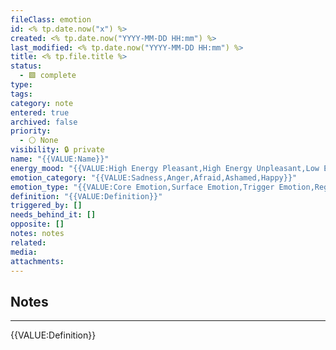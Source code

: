 ```yaml
---
fileClass: emotion
id: <% tp.date.now("x") %>
created: <% tp.date.now("YYYY-MM-DD HH:mm") %>
last_modified: <% tp.date.now("YYYY-MM-DD HH:mm") %>
title: <% tp.file.title %>
status:
  - 🟩 complete
type: 
tags: 
category: note
entered: true
archived: false
priority:
  - ⚪ None
visibility: 🔒 private
name: "{{VALUE:Name}}"
energy_mood: "{{VALUE:High Energy Pleasant,High Energy Unpleasant,Low Energy Pleasant,Low Energy Unpleasant}}"
emotion_category: "{{VALUE:Sadness,Anger,Afraid,Ashamed,Happy}}"
emotion_type: "{{VALUE:Core Emotion,Surface Emotion,Trigger Emotion,Regulating Emotion,Blended Emotion,Dissociated State,Social Emotion,Spiritual Emotion}}"
definition: "{{VALUE:Definition}}"
triggered_by: []
needs_behind_it: []
opposite: []
notes: notes
related: 
media: 
attachments:
---
```


## Notes
---
{{VALUE:Definition}}

